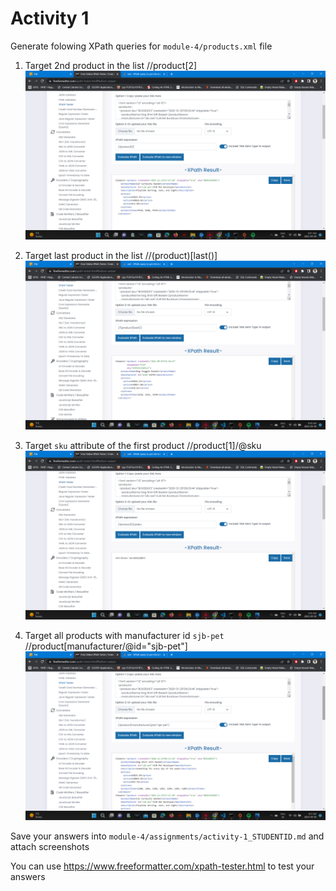 # Activity 1

Generate folowing XPath queries for `module-4/products.xml` file

1. Target 2nd product in the list
//product[2]
![image info](../assests/one.png)

2. Target last product in the list
//(product)[last()]
![image info](../assests/two.png)



3. Target `sku` attribute of the first product
//product[1]/@sku
![image info](../assests/three.png)



4. Target all products with manufacturer id `sjb-pet`
//product[manufacturer/@id="sjb-pet"]
![image info](../assests/four.png)



Save your answers into `module-4/assignments/activity-1_STUDENTID.md` and attach screenshots

You can use <https://www.freeformatter.com/xpath-tester.html> to test your answers
